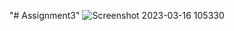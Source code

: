 "# Assignment3" 
![Screenshot 2023-03-16 105330](https://user-images.githubusercontent.com/126655509/225522587-c0303e0d-bd95-4421-8943-f7e82749b407.png)
